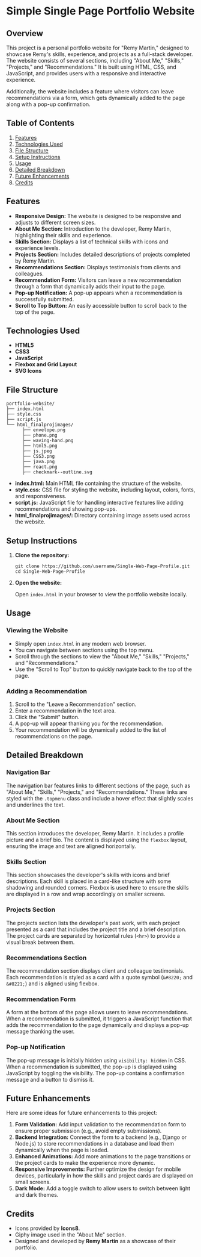 # Simple Single Page Portfolio Website

## Overview

This project is a personal portfolio website for "Remy Martin," designed to showcase Remy's skills, experience, and projects as a full-stack developer. The website consists of several sections, including "About Me," "Skills," "Projects," and "Recommendations." It is built using HTML, CSS, and JavaScript, and provides users with a responsive and interactive experience.

Additionally, the website includes a feature where visitors can leave recommendations via a form, which gets dynamically added to the page along with a pop-up confirmation.

## Table of Contents

1. [Features](#features)
2. [Technologies Used](#technologies-used)
3. [File Structure](#file-structure)
4. [Setup Instructions](#setup-instructions)
5. [Usage](#usage)
6. [Detailed Breakdown](#detailed-breakdown)
7. [Future Enhancements](#future-enhancements)
8. [Credits](#credits)

## Features

- **Responsive Design:** The website is designed to be responsive and adjusts to different screen sizes.
- **About Me Section:** Introduction to the developer, Remy Martin, highlighting their skills and experience.
- **Skills Section:** Displays a list of technical skills with icons and experience levels.
- **Projects Section:** Includes detailed descriptions of projects completed by Remy Martin.
- **Recommendations Section:** Displays testimonials from clients and colleagues.
- **Recommendation Form:** Visitors can leave a new recommendation through a form that dynamically adds their input to the page.
- **Pop-up Notification:** A pop-up appears when a recommendation is successfully submitted.
- **Scroll to Top Button:** An easily accessible button to scroll back to the top of the page.

## Technologies Used

- **HTML5**
- **CSS3**
- **JavaScript**
- **Flexbox and Grid Layout**
- **SVG Icons**

## File Structure

```
portfolio-website/
├── index.html
├── style.css
├── script.js
└── html_finalprojimages/
      ├── envelope.png
      ├── phone.png
      ├── waving-hand.png
      ├── html5.png
      ├── js.jpeg
      ├── CSS3.png
      ├── java.png
      ├── react.png
      ├── checkmark--outline.svg
```

- **index.html:** Main HTML file containing the structure of the website.
- **style.css:** CSS file for styling the website, including layout, colors, fonts, and responsiveness.
- **script.js:** JavaScript file for handling interactive features like adding recommendations and showing pop-ups.
- **html_finalprojimages/:** Directory containing image assets used across the website.

## Setup Instructions

1. **Clone the repository:**

   ```
   git clone https://github.com/username/Single-Web-Page-Profile.git
   cd Single-Web-Page-Profile
   ```

2. **Open the website:**

   Open `index.html` in your browser to view the portfolio website locally.

## Usage

### Viewing the Website

- Simply open `index.html` in any modern web browser.
- You can navigate between sections using the top menu.
- Scroll through the sections to view the "About Me," "Skills," "Projects," and "Recommendations."
- Use the "Scroll to Top" button to quickly navigate back to the top of the page.

### Adding a Recommendation

1. Scroll to the "Leave a Recommendation" section.
2. Enter a recommendation in the text area.
3. Click the "Submit" button.
4. A pop-up will appear thanking you for the recommendation.
5. Your recommendation will be dynamically added to the list of recommendations on the page.

## Detailed Breakdown

### Navigation Bar

The navigation bar features links to different sections of the page, such as "About Me," "Skills," "Projects," and "Recommendations." These links are styled with the `.topmenu` class and include a hover effect that slightly scales and underlines the text.

### About Me Section

This section introduces the developer, Remy Martin. It includes a profile picture and a brief bio. The content is displayed using the `flexbox` layout, ensuring the image and text are aligned horizontally.

### Skills Section

This section showcases the developer's skills with icons and brief descriptions. Each skill is placed in a card-like structure with some shadowing and rounded corners. Flexbox is used here to ensure the skills are displayed in a row and wrap accordingly on smaller screens.

### Projects Section

The projects section lists the developer's past work, with each project presented as a card that includes the project title and a brief description. The project cards are separated by horizontal rules (`<hr>`) to provide a visual break between them.

### Recommendations Section

The recommendation section displays client and colleague testimonials. Each recommendation is styled as a card with a quote symbol (`&#8220;` and `&#8221;`) and is aligned using flexbox.

### Recommendation Form

A form at the bottom of the page allows users to leave recommendations. When a recommendation is submitted, it triggers a JavaScript function that adds the recommendation to the page dynamically and displays a pop-up message thanking the user.

### Pop-up Notification

The pop-up message is initially hidden using `visibility: hidden` in CSS. When a recommendation is submitted, the pop-up is displayed using JavaScript by toggling the visibility. The pop-up contains a confirmation message and a button to dismiss it.

## Future Enhancements

Here are some ideas for future enhancements to this project:

1. **Form Validation:** Add input validation to the recommendation form to ensure proper submission (e.g., avoid empty submissions).
2. **Backend Integration:** Connect the form to a backend (e.g., Django or Node.js) to store recommendations in a database and load them dynamically when the page is loaded.
3. **Enhanced Animations:** Add more animations to the page transitions or the project cards to make the experience more dynamic.
4. **Responsive Improvements:** Further optimize the design for mobile devices, particularly in how the skills and project cards are displayed on small screens.
5. **Dark Mode:** Add a toggle switch to allow users to switch between light and dark themes.

## Credits

- Icons provided by **Icons8**.
- Giphy image used in the "About Me" section.
- Designed and developed by **Remy Martin** as a showcase of their portfolio.
